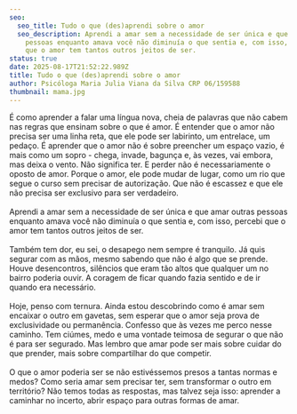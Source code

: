 ```yaml
---
seo:
  seo_title: Tudo o que (des)aprendi sobre o amor
  seo_description: Aprendi a amar sem a necessidade de ser única e que amar outras
    pessoas enquanto amava você não diminuía o que sentia e, com isso, percebi
    que o amor tem tantos outros jeitos de ser.
status: true
date: 2025-08-17T21:52:22.989Z
title: Tudo o que (des)aprendi sobre o amor
author: Psicóloga Maria Julia Viana da Silva CRP 06/159588
thumbnail: mama.jpg
---
```

<!--StartFragment-->

É como aprender a falar uma língua nova, cheia de palavras que não cabem nas regras que ensinam sobre o que é amor. É entender que o amor não precisa ser uma linha reta, que ele pode ser labirinto, um entrelace, um pedaço. É aprender que o amor não é sobre preencher um espaço vazio, é mais como um sopro - chega, invade, bagunça e, às vezes, vai embora, mas deixa o vento. Não significa ter. E perder não é necessariamente o oposto de amor. Porque o amor, ele pode mudar de lugar, como um rio que segue o curso sem precisar de autorização. Que não é escassez e que ele não precisa ser exclusivo para ser verdadeiro.\
\
Aprendi a amar sem a necessidade de ser única e que amar outras pessoas enquanto amava você não diminuía o que sentia e, com isso, percebi que o amor tem tantos outros jeitos de ser.\
\
Também tem dor, eu sei, o desapego nem sempre é tranquilo. Já quis segurar com as mãos, mesmo sabendo que não é algo que se prende. Houve desencontros, silêncios que eram tão altos que qualquer um no bairro poderia ouvir. A coragem de ficar quando fazia sentido e de ir quando era necessário.\
\
Hoje, penso com ternura. Ainda estou descobrindo como é amar sem encaixar o outro em gavetas, sem esperar que o amor seja prova de exclusividade ou permanência. Confesso que às vezes me perco nesse caminho. Tem ciúmes, medo e uma vontade teimosa de segurar o que não é para ser segurado. Mas lembro que amar pode ser mais sobre cuidar do que prender, mais sobre compartilhar do que competir.\
\
O que o amor poderia ser se não estivéssemos presos a tantas normas e medos? Como seria amar sem precisar ter, sem transformar o outro em território? Não temos todas as respostas, mas talvez seja isso: aprender a caminhar no incerto, abrir espaço para outras formas de amar.

<!--EndFragment-->